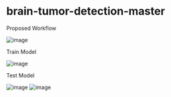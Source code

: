 # brain-tumor-detection-master

Proposed Workflow

![image](https://user-images.githubusercontent.com/76959128/235463597-e1060364-d3f4-4bab-a14e-446da494dd61.png)


Train Model

![image](https://user-images.githubusercontent.com/76959128/235463684-876bd2fe-fa86-437b-be17-fa254f04eb7f.png)


Test Model

![image](https://user-images.githubusercontent.com/76959128/235463772-677ed43e-d993-4a32-a756-e278517e58af.png)
![image](https://user-images.githubusercontent.com/76959128/235463799-d992c184-5ed4-453f-984f-37c16fee1fa8.png)

